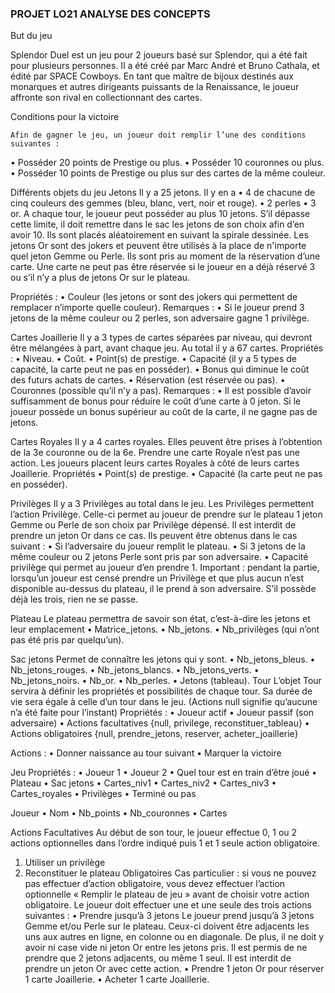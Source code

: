 ### PROJET LO21 ANALYSE DES CONCEPTS

But du jeu

Splendor Duel est un jeu pour 2 joueurs basé sur Splendor, qui a été fait pour plusieurs personnes. Il a été créé par Marc André et Bruno Cathala, et édité par SPACE Cowboys.
En tant que maître de bijoux destinés aux monarques et autres dirigeants puissants de la Renaissance, le joueur affronte son rival en collectionnant des cartes.

Conditions pour la victoire

	Afin de gagner le jeu, un joueur doit remplir l’une des conditions suivantes :

•	Posséder 20 points de Prestige ou plus.
•	Posséder 10 couronnes ou plus.
•	Posséder 10 points de Prestige ou plus sur des cartes de la même couleur.


Différents objets du jeu
Jetons
Il y a 25 jetons. Il y en a 
•	4 de chacune de cinq couleurs des gemmes (bleu, blanc, vert, noir et rouge). 
•	2 perles
•	3 or. 
A chaque tour, le joueur peut posséder au plus 10 jetons. S’il dépasse cette limite, il doit remettre dans le sac les jetons de son choix afin d’en avoir 10. Ils sont placés aléatoirement en suivant la spirale dessinée.
 Les jetons Or sont des jokers et peuvent être utilisés à la place de n'importe quel jeton Gemme ou Perle. Ils sont pris au moment de la réservation d’une carte. Une carte ne peut pas être réservée si le joueur en a déjà réservé 3 ou s’il n’y a plus de jetons Or sur le plateau.

Propriétés :
•	Couleur (les jetons or sont des jokers qui permettent de remplacer n’importe quelle couleur).
Remarques :
•	Si le joueur prend 3 jetons de la même couleur ou 2 perles, son adversaire gagne 1 privilège.

Cartes Joaillerie
Il y a 3 types de cartes séparées par niveau, qui devront être mélangées à part, avant chaque jeu. Au total il y a 67 cartes.
Propriétés :
•	Niveau.
•	Coût.
•	Point(s) de prestige.
•	Capacité (il y a 5 types de capacité, la carte peut ne pas en posséder).
•	Bonus qui diminue le coût des futurs achats de cartes.
•	Réservation (est réservée ou pas).
•	Couronnes (possible qu’il n’y a pas).
Remarques :
•	Il est possible d’avoir suffisamment de bonus pour réduire le coût d’une carte à 0 jeton. Si le joueur possède un bonus supérieur au coût de la carte, il ne gagne pas de jetons. 

Cartes Royales
Il y a 4 cartes royales. Elles peuvent être prises à l’obtention de la 3e couronne ou de la 6e. Prendre une carte Royale n’est pas une action. Les joueurs placent leurs cartes Royales à côté de leurs cartes Joaillerie. 
Propriétés
•	Point(s) de prestige.
•	Capacité (la carte peut ne pas en posséder).

Privilèges
Il y a 3 Privilèges au total dans le jeu. Les Privilèges permettent l’action Privilège. Celle-ci permet au joueur de prendre sur le plateau 1 jeton Gemme ou Perle de son choix par Privilège dépensé. Il est interdit de prendre un jeton Or dans ce cas. 
Ils peuvent être obtenus dans le cas suivant :
•	Si l’adversaire du joueur remplit le plateau.
•	Si 3 jetons de la même couleur ou 2 jetons Perle sont pris par son adversaire.
•	Capacité privilège qui permet au joueur d’en prendre 1.
Important : pendant la partie, lorsqu’un joueur est censé prendre un Privilège et que plus aucun n’est disponible au-dessus du plateau, il le prend à son adversaire. S’il possède déjà les trois, rien ne se passe.

Plateau
Le plateau permettra de savoir son état, c’est-à-dire les jetons et leur emplacement
•	Matrice_jetons.
•	Nb_jetons.
•	Nb_privilèges (qui n’ont pas été pris par quelqu’un).

Sac jetons
Permet de connaître les jetons qui y sont.
•	Nb_jetons_bleus.
•	Nb_jetons_rouges.
•	Nb_jetons_blancs.
•	Nb_jetons_verts.
•	Nb_jetons_noirs.
•	Nb_or.
•	Nb_perles.
•	Jetons (tableau).
Tour
	L’objet Tour servira à définir les propriétés et possibilités de chaque tour. Sa durée de vie sera égale à celle d’un tour dans le jeu. (Actions null signifie qu’aucune n’a été faite pour l’instant)
	Propriétés :
•	Joueur actif
•	Joueur passif (son adversaire)
•	Actions facultatives {null, privilege, reconstituer_tableau}
•	Actions obligatoires {null, prendre_jetons, reserver, acheter_joaillerie}

Actions :
•	Donner naissance au tour suivant
•	Marquer la victoire

Jeu
Propriétés :
•	Joueur 1
•	Joueur 2
•	Quel tour est en train d’être joué
•	Plateau
•	Sac jetons
•	Cartes_niv1
•	Cartes_niv2
•	Cartes_niv3
•	Cartes_royales
•	Privilèges
•	Terminé ou pas


Joueur
•	Nom
•	Nb_points
•	Nb_couronnes
•	Cartes









Actions
Facultatives
Au début de son tour, le joueur effectue 0, 1 ou 2 actions optionnelles dans l’ordre indiqué puis 1 et 1 seule action obligatoire.
1.	Utiliser un privilège
2.	Reconstituer le plateau
Obligatoires
Cas particulier : si vous ne pouvez pas effectuer d’action obligatoire, vous devez effectuer l’action optionnelle « Remplir le plateau de jeu » avant de choisir votre action obligatoire.
Le joueur doit effectuer une et une seule des trois actions suivantes :
•	Prendre jusqu’à 3 jetons
Le joueur prend jusqu’à 3 jetons Gemme et/ou Perle sur le plateau. Ceux-ci doivent être adjacents les uns aux autres en ligne, en colonne ou en diagonale. De plus, il ne doit y avoir ni case vide ni jeton Or entre les jetons pris. Il est permis de ne prendre que 2 jetons adjacents, ou même 1 seul. Il est interdit de prendre un jeton Or avec cette action.
•	Prendre 1 jeton Or pour réserver 1 carte Joaillerie.
•	Acheter 1 carte Joaillerie.




